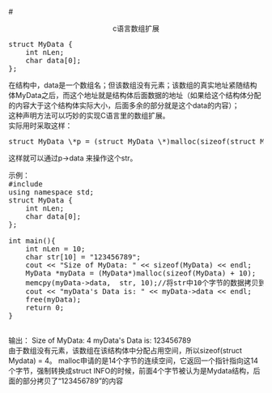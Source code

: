 #<center>c语言数组扩展</center>

<pre>
struct MyData {
    int nLen;
    char data[0];
};
</pre>

 在结构中，data是一个数组名；但该数组没有元素；该数组的真实地址紧随结构体MyData之后，而这个地址就是结构体后面数据的地址（如果给这个结构体分配的内容大于这个结构体实际大小，后面多余的部分就是这个data的内容）；  
 这种声明方法可以巧妙的实现C语言里的数组扩展。  
 实际用时采取这样：  
 <pre>struct MyData \*p = (struct MyData \*)malloc(sizeof(struct MyData )+strlen(str));</pre>
 这样就可以通过p->data 来操作这个str。
 
 <pre>
示例：
#include <iostream>
using namespace std;
struct MyData {
    int nLen;
    char data[0];
};

int main(){
    int nLen = 10;
    char str[10] = "123456789";
    cout << "Size of MyData: " << sizeof(MyData) << endl;
    MyData *myData = (MyData*)malloc(sizeof(MyData) + 10);
    memcpy(myData->data,  str, 10);//将str中10个字节的数据拷贝到myData->data
    cout << "myData's Data is: " << myData->data << endl;
    free(myData);
    return 0;
}
 </pre>
 
 输出：
Size of MyData: 4
myData's Data is: 123456789         
由于数组没有元素，该数组在该结构体中分配占用空间，所以sizeof(struct Mydata) = 4。
malloc申请的是14个字节的连续空间，它返回一个指针指向这14个字节，强制转换成struct INFO的时候，前面4个字节被认为是Mydata结构，后面的部分拷贝了“123456789”的内容